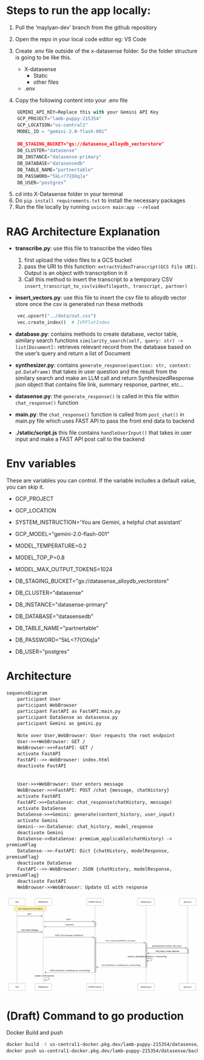 # Steps to run the app locally:

1. Pull the ‘maylyan-dev’ branch from the github repository
2. Open the repo in your local code editor eg: VS Code
3. Create .env file outside of the x-datasense folder. So the folder structure is going to be like this.
    - X-datasense
        - Static
        - other files
    - .env

4. Copy the following content into your .env file

```python
    GEMINI_API_KEY=Replace this with your Gemini API Key
    GCP_PROJECT="lamb-puppy-215354"
    GCP_LOCATION="us-central1"
    MODEL_ID = "gemini-2.0-flash-001”

    DB_STAGING_BUCKET="gs://datasense_alloydb_vectorstore"
    DB_CLUSTER="datasense"
    DB_INSTANCE="datasense-primary"
    DB_DATABASE="datasensedb"
    DB_TABLE_NAME="partnertable"
    DB_PASSWORD="5kL<?7{OXq]a"
    DB_USER="postgres”
```
5. cd into X-Datasense folder in your terminal
6. Do ```pip install requirements.txt``` to install the necessary packages
7. Run the file locally by running ```uvicorn main:app --reload```


# RAG Architecture Explanation

- **transcribe.py**: use this file to transcribe the video files
    1. first upload the video files to a GCS bucket
    2. pass the URI to this function: ```extractVideoTranscript(GCS File URI)```. Output is an object with transcription in it
    3. Call this method to insert the transcript to a temporary CSV ```insert_transcript_to_csv(videofilepath, transcript, partner)```

- **insert_vectors.py**: use this file to insert the csv file to alloydb vector store
once the csv is generated run these methods
```python
    vec.upsert("../data/out.csv")
    vec.create_index()  # IVFFlatIndex
```

- **database.py**: contains methods to create database, vector table, similary search functions
    ```similarity_search(self, query: str) -> list[Document]:```
    retrieves relevant record from the database based on the user’s query and return a list of Document

- **synthesizer.py**:
    contains ```generate_response(question: str, context: pd.DataFrame)``` that takes in user question and the result from the similary search and make an LLM call and return SynthesizedResponse json object that contains file link, summary response, partner, etc…

- **datasense.py**:
    the ```generate_response()``` is called in this file within ```chat_response()``` function

- **main.py**:
    the ```chat_response()``` function is called from ```post_chat()``` in main.py file which uses FAST API to pass the front end data to backend

- **./static/script.js**
    this file contains ```handleUserInput()``` that takes in user input and make a FAST API post call to the backend


# Env variables
These are variables you can control. If the variable includes a default value, you can skip it.


- GCP_PROJECT
- GCP_LOCATION
- SYSTEM_INSTRUCTION='You are Gemini, a helpful chat assistant'
- GCP_MODEL="gemini-2.0-flash-001"
- MODEL_TEMPERATURE=0.2
- MODEL_TOP_P=0.8
- MODEL_MAX_OUTPUT_TOKENS=1024

- DB_STAGING_BUCKET="gs://datasense_alloydb_vectorstore"
- DB_CLUSTER="datasense"
- DB_INSTANCE="datasense-primary"
- DB_DATABASE="datasensedb"
- DB_TABLE_NAME="partnertable"
- DB_PASSWORD="5kL<?7{OXq]a"
- DB_USER="postgres"


# Architecture


```mermaid
sequenceDiagram
    participant User
    participant WebBrowser
    participant FastAPI as FastAPI:main.py
    participant DataSense as datasense.py
    participant Gemini as gemini.py

    Note over User,WebBrowser: User requests the root endpoint
    User->>+WebBrowser: GET /
    WebBrowser->>+FastAPI: GET /
    activate FastAPI
    FastAPI-->>-WebBrowser: index.html
    deactivate FastAPI


    User->>+WebBrowser: User enters message
    WebBrowser->>+FastAPI: POST /chat {message, chatHistory}
    activate FastAPI
    FastAPI->>+DataSense: chat_response(chatHistory, message)
    activate DataSense
    DataSense->>+Gemini: generate(content_history, user_input)
    activate Gemini
    Gemini-->>-DataSense: chat_history, model_response
    deactivate Gemini
    DataSense->>DataSense: premium_applicable(chatHistory) -> premiumFlag
    DataSense-->>-FastAPI: Dict {chatHistory, modelResponse, premiumFlag}
    deactivate DataSense
    FastAPI-->>-WebBrowser: JSON {chatHistory, modelResponse, premiumFlag}
    deactivate FastAPI
    WebBrowser->>WebBrowser: Update UI with response
```


![alt text](image.png)

# (Draft) Command to go production

Docker Build and push
```bash
docker build -t us-central1-docker.pkg.dev/lamb-puppy-215354/datasense/backend .
docker push us-central1-docker.pkg.dev/lamb-puppy-215354/datasense/backend
```